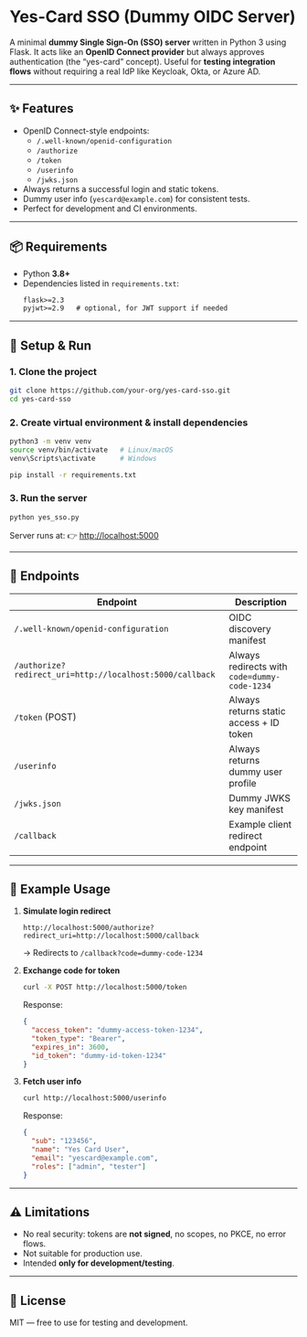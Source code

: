 # Yes-Card SSO (Dummy OIDC Server)

A minimal **dummy Single Sign-On (SSO) server** written in Python 3 using Flask.
It acts like an **OpenID Connect provider** but always approves authentication (the “yes-card” concept).
Useful for **testing integration flows** without requiring a real IdP like Keycloak, Okta, or Azure AD.

---

## ✨ Features
- OpenID Connect-style endpoints:
  - `/.well-known/openid-configuration`
  - `/authorize`
  - `/token`
  - `/userinfo`
  - `/jwks.json`
- Always returns a successful login and static tokens.
- Dummy user info (`yescard@example.com`) for consistent tests.
- Perfect for development and CI environments.

---

## 📦 Requirements
- Python **3.8+**
- Dependencies listed in `requirements.txt`:
  ```txt
  flask>=2.3
  pyjwt>=2.9   # optional, for JWT support if needed
  ```

---

## 🚀 Setup & Run

### 1. Clone the project
```bash
git clone https://github.com/your-org/yes-card-sso.git
cd yes-card-sso
```

### 2. Create virtual environment & install dependencies
```bash
python3 -m venv venv
source venv/bin/activate   # Linux/macOS
venv\Scripts\activate      # Windows

pip install -r requirements.txt
```

### 3. Run the server
```bash
python yes_sso.py
```

Server runs at:
👉 [http://localhost:5000](http://localhost:5000)

---

## 🔗 Endpoints

| Endpoint                                      | Description                                   |
|-----------------------------------------------|-----------------------------------------------|
| `/.well-known/openid-configuration`           | OIDC discovery manifest                       |
| `/authorize?redirect_uri=http://localhost:5000/callback` | Always redirects with `code=dummy-code-1234` |
| `/token` (POST)                               | Always returns static access + ID token       |
| `/userinfo`                                   | Always returns dummy user profile             |
| `/jwks.json`                                  | Dummy JWKS key manifest                       |
| `/callback`                                   | Example client redirect endpoint              |

---

## 🧪 Example Usage

1. **Simulate login redirect**
   ```
   http://localhost:5000/authorize?redirect_uri=http://localhost:5000/callback
   ```
   → Redirects to `/callback?code=dummy-code-1234`

2. **Exchange code for token**
   ```bash
   curl -X POST http://localhost:5000/token
   ```
   Response:
   ```json
   {
     "access_token": "dummy-access-token-1234",
     "token_type": "Bearer",
     "expires_in": 3600,
     "id_token": "dummy-id-token-1234"
   }
   ```

3. **Fetch user info**
   ```bash
   curl http://localhost:5000/userinfo
   ```
   Response:
   ```json
   {
     "sub": "123456",
     "name": "Yes Card User",
     "email": "yescard@example.com",
     "roles": ["admin", "tester"]
   }
   ```

---

## ⚠️ Limitations
- No real security: tokens are **not signed**, no scopes, no PKCE, no error flows.
- Not suitable for production use.
- Intended **only for development/testing**.

---

## 📄 License
MIT — free to use for testing and development.
